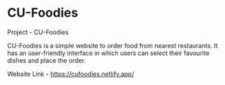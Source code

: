 # CU-Foodies
Project - CU-Foodies

CU-Foodies is a simple website to order food from nearest restaurants.
It has an user-friendly interface in which users can select their favourite dishes and place the order.

<!--Hosted on Netlify-->

Website Link - https://cufoodies.netlify.app/
